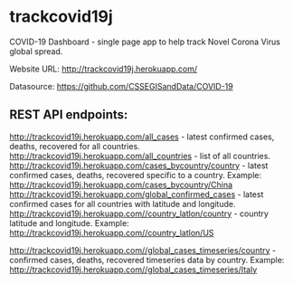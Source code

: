 # trackcovid19j
COVID-19 Dashboard - single page app to help track Novel Corona Virus global spread.

Website URL: http://trackcovid19j.herokuapp.com/

Datasource: https://github.com/CSSEGISandData/COVID-19

## REST API endpoints:

http://trackcovid19j.herokuapp.com/all_cases - latest confirmed cases, deaths, recovered for all countries.
http://trackcovid19j.herokuapp.com/all_countries - list of all countries.
http://trackcovid19j.herokuapp.com/cases_bycountry/country - latest confirmed cases, deaths, recovered specific to a country.
    Example: http://trackcovid19j.herokuapp.com/cases_bycountry/China
http://trackcovid19j.herokuapp.com/global_confirmed_cases - latest confirmed cases for all countries with latitude and longitude.
http://trackcovid19j.herokuapp.com//country_latlon/country - country latitude and longitude.
    Example: http://trackcovid19j.herokuapp.com//country_latlon/US

http://trackcovid19j.herokuapp.com//global_cases_timeseries/country - confirmed cases, deaths, recovered timeseries data by country.
Example: http://trackcovid19j.herokuapp.com//global_cases_timeseries/Italy
